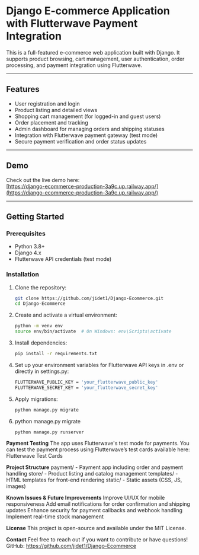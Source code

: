 # Django E-commerce Application with Flutterwave Payment Integration

This is a full-featured e-commerce web application built with Django. It supports product browsing, cart management, user authentication, order processing, and payment integration using Flutterwave.

---

## Features

- User registration and login
- Product listing and detailed views
- Shopping cart management (for logged-in and guest users)
- Order placement and tracking
- Admin dashboard for managing orders and shipping statuses
- Integration with Flutterwave payment gateway (test mode)
- Secure payment verification and order status updates

---

## Demo

Check out the live demo here:  
[https://django-ecommerce-production-3a9c.up.railway.app/](https://django-ecommerce-production-3a9c.up.railway.app/)

---

## Getting Started

### Prerequisites

- Python 3.8+
- Django 4.x
- Flutterwave API credentials (test mode)

### Installation

1. Clone the repository:

   ```bash
   git clone https://github.com/jidet1/Django-Ecommerce.git
   cd Django-Ecommerce
   
2. Create and activate a virtual environment:

    ```bash
    python -m venv env
    source env/bin/activate  # On Windows: env\Scripts\activate


3. Install dependencies:

    ```bash
    pip install -r requirements.txt


4. Set up your environment variables for Flutterwave API keys in .env or directly in settings.py:

    ```bash
    FLUTTERWAVE_PUBLIC_KEY = 'your_flutterwave_public_key'
    FLUTTERWAVE_SECRET_KEY = 'your_flutterwave_secret_key'

5. Apply migrations:
    ```bash
    python manage.py migrate

6. python manage.py migrate
    ```bash
    python manage.py runserver


**Payment Testing**
The app uses Flutterwave's test mode for payments. You can test the payment process using Flutterwave’s test cards available here:
Flutterwave Test Cards

**Project Structure**
payment/ - Payment app including order and payment handling
store/ - Product listing and catalog management
templates/ - HTML templates for front-end rendering
static/ - Static assets (CSS, JS, images)


**Known Issues & Future Improvements**
Improve UI/UX for mobile responsiveness
Add email notifications for order confirmation and shipping updates
Enhance security for payment callbacks and webhook handling
Implement real-time stock management


**License**
This project is open-source and available under the MIT License.


**Contact**
Feel free to reach out if you want to contribute or have questions!
GitHub: https://github.com/jidet1/Django-Ecommerce



